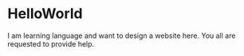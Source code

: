 # HelloWorld
I am learning language and want to design a website here.
You all are requested to provide help.
